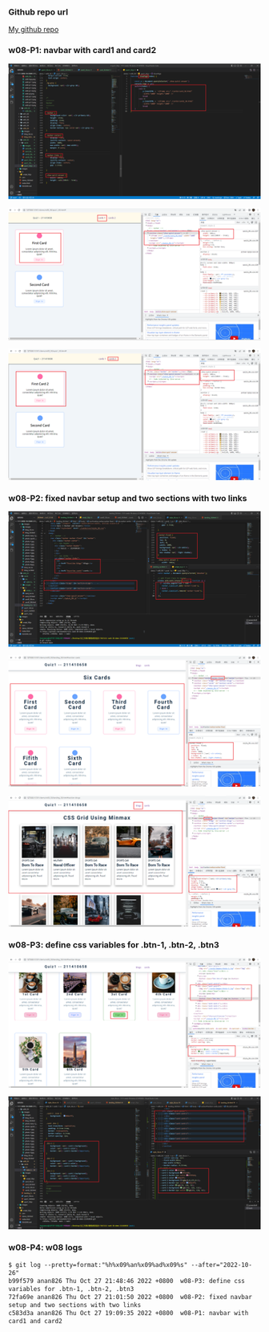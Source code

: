 ### Github repo url

[My github repo](https://github.com/anan826/1111-sweb-1N-demo-211410658.git)

### w08-P1: navbar with card1 and card2

![](w08-p1-1.png)

![](w08-p1-2.png)

![](w08-p1-3.png)

### w08-P2: fixed navbar setup and two sections with two links

![](w08-p2-1.png)

![](w08-p2-2.png)

![](w08-p2-3.png)

### w08-P3: define css variables for .btn-1, .btn-2, .btn3

![](w08-p3-1.png)

![](w08-p3-2.png)

### w08-P4: w08 logs

```
$ git log --pretty=format:"%h%x09%an%x09%ad%x09%s" --after="2022-10-26"
b99f579 anan826 Thu Oct 27 21:48:46 2022 +0800  w08-P3: define css variables for .btn-1, .btn-2, .btn3
72fa69e anan826 Thu Oct 27 21:01:50 2022 +0800  w08-P2: fixed navbar setup and two sections with two links
c583d3a anan826 Thu Oct 27 19:09:35 2022 +0800  w08-P1: navbar with card1 and card2
```
